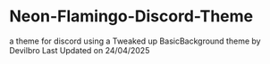 # Neon-Flamingo-Discord-Theme
a theme for discord using a Tweaked up BasicBackground theme by Devilbro
Last Updated on 24/04/2025

